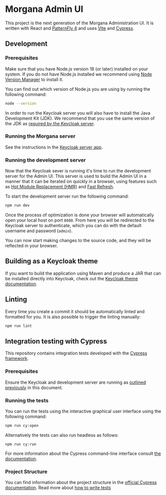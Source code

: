 # Morgana Admin UI

This project is the next generation of the Morgana Administration UI. It is written with React and [PatternFly 4](https://www.patternfly.org/v4/) and uses [Vite](https://vitejs.dev/guide/) and [Cypress](https://docs.cypress.io/guides/overview/why-cypress).

## Development

### Prerequisites

Make sure that you have Node.js version 18 (or later) installed on your system. If you do not have Node.js installed we recommend using [Node Version Manager](https://github.com/nvm-sh/nvm) to install it.

You can find out which version of Node.js you are using by running the following command:

```bash
node --version
```

In order to run the Keycloak server you will also have to install the Java Development Kit (JDK). We recommend that you use the same version of the JDK as [required by the Keycloak server](https://github.com/keycloak/keycloak/blob/main/docs/building.md#building-from-source).

### Running the Morgana server

See the instructions in the [Keycloak server app](../keycloak-server/README.md).

### Running the development server

Now that the Keycloak sever is running it's time to run the development server for the Admin UI. This server is used to build the Admin UI in a manner that it can be iterated on quickly in a browser, using features such as [Hot Module Replacement (HMR)](https://vitejs.dev/guide/features.html#hot-module-replacement) and [Fast Refresh](https://www.npmjs.com/package/react-refresh).

To start the development server run the following command:

```bash
npm run dev
```

Once the process of optimization is done your browser will automatically open your local host on port `8080`. From here you will be redirected to the Keycloak server to authenticate, which you can do with the default username and password (`admin`).

You can now start making changes to the source code, and they will be reflected in your browser.

## Building as a Keycloak theme

If you want to build the application using Maven and produce a JAR that can be installed directly into Keycloak, check out the [Keycloak theme documentation](../../keycloak-theme/README.md).

## Linting

Every time you create a commit it should be automatically linted and formatted for you. It is also possible to trigger the linting manually:

```bash
npm run lint
```

## Integration testing with Cypress

This repository contains integration tests developed with the [Cypress framework](https://www.cypress.io/).

### Prerequisites

Ensure the Keycloak and development server are running as [outlined previously](#running-the-keycloak-server) in this document.

### Running the tests

You can run the tests using the interactive graphical user interface using the following command:

```bash
npm run cy:open
```

Alternatively the tests can also run headless as follows:

```
npm run cy:run
```

For more information about the Cypress command-line interface consult [the documentation](https://docs.cypress.io/guides/guides/command-line).

### Project Structure

You can find information about the project structure in the [official Cypress documentation](https://docs.cypress.io/guides/core-concepts/writing-and-organizing-tests#Folder-structure).
Read more about [how to write tests](./cypress/WRITING_TESTS.md)
